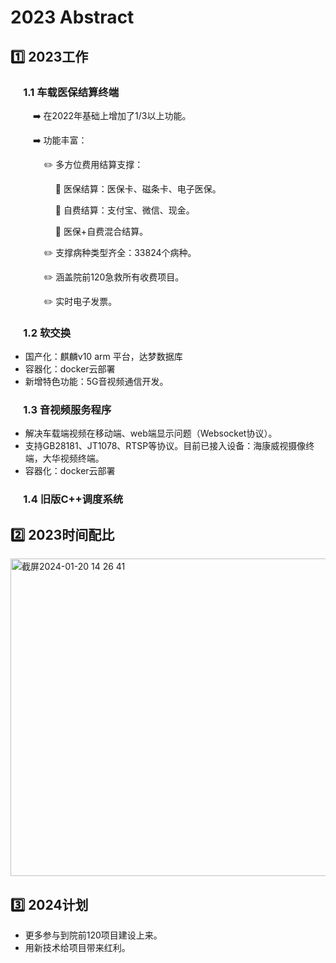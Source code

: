 # 2023 Abstract
## :one: 2023工作
###  &emsp; 1.1 车载医保结算终端
 
&emsp; &emsp; :arrow_right: 在2022年基础上增加了1/3以上功能。
 
&emsp; &emsp; :arrow_right: 功能丰富：  
 
&emsp; &emsp; &emsp; :pencil2: 多方位费用结算支撑： 
 
&emsp; &emsp; &emsp; &emsp;  :paperclip: 医保结算：医保卡、磁条卡、电子医保。
 
&emsp; &emsp; &emsp; &emsp;  :paperclip: 自费结算：支付宝、微信、现金。
 
&emsp; &emsp; &emsp; &emsp;  :paperclip: 医保+自费混合结算。
 
&emsp; &emsp; &emsp; :pencil2: 支撑病种类型齐全：33824个病种。

&emsp; &emsp; &emsp;  :pencil2:  涵盖院前120急救所有收费项目。

&emsp; &emsp; &emsp;  :pencil2:  实时电子发票。
 
### &emsp; 1.2 软交换
 * 国产化：麒麟v10 arm 平台，达梦数据库
 * 容器化：docker云部署
 * 新增特色功能：5G音视频通信开发。
      
### &emsp; 1.3 音视频服务程序
 * 解决车载端视频在移动端、web端显示问题（Websocket协议）。
 * 支持GB28181、JT1078、RTSP等协议。目前已接入设备：海康威视摄像终端，大华视频终端。
 * 容器化：docker云部署
    
### &emsp; 1.4 旧版C++调度系统

## :two: 2023时间配比

<img width="508" alt="截屏2024-01-20 14 26 41" src="https://github.com/kenlab-chung/bsoft/assets/59462735/07f3103a-8400-4409-b9cd-05c65f4c9ded">

## :three: 2024计划
* 更多参与到院前120项目建设上来。
* 用新技术给项目带来红利。

